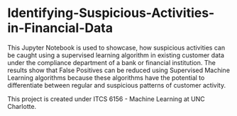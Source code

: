# Identifying-Suspicious-Activities-in-Financial-Data
This Jupyter Notebook is used to showcase, how suspicious activities can be caught using a supervised learning algorithm in existing customer data under the compliance department of a bank or financial institution. The results show that False Positives can be reduced using Supervised Machine Learning algorithms because these algorithms have the potential to differentiate between regular and suspicious patterns of customer activity. 

  This project is created under ITCS 6156 - Machine Learning at UNC Charlotte.
